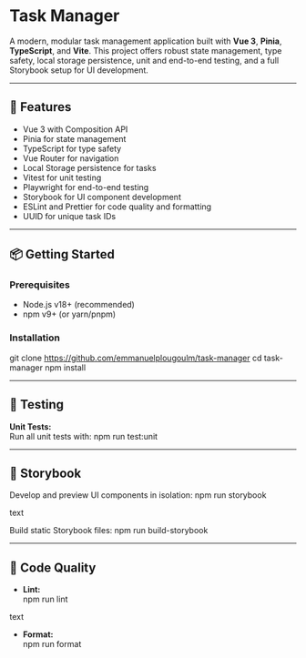 # Task Manager

A modern, modular task management application built with **Vue 3**, **Pinia**, **TypeScript**, and **Vite**. This project offers robust state management, type safety, local storage persistence, unit and end-to-end testing, and a full Storybook setup for UI development.

---

## 🚀 Features

- Vue 3 with Composition API
- Pinia for state management
- TypeScript for type safety
- Vue Router for navigation
- Local Storage persistence for tasks
- Vitest for unit testing
- Playwright for end-to-end testing
- Storybook for UI component development
- ESLint and Prettier for code quality and formatting
- UUID for unique task IDs

---

## 📦 Getting Started

### Prerequisites

- Node.js v18+ (recommended)
- npm v9+ (or yarn/pnpm)

### Installation

git clone https://github.com/emmanuelplougoulm/task-manager
cd task-manager
npm install

---

## 🧪 Testing

**Unit Tests:**  
Run all unit tests with:
npm run test:unit

---

## 📖 Storybook

Develop and preview UI components in isolation:
npm run storybook

text

Build static Storybook files:
npm run build-storybook

---

## 📝 Code Quality

- **Lint:**  
  npm run lint

text

- **Format:**  
  npm run format
